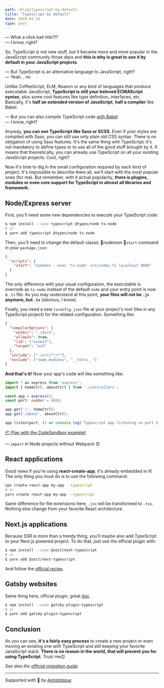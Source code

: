 ```yaml
---
path: /blog/typescript-by-default
title: "Typescript by default"
date: 2019-01-23
type: post
---
```

— What a click bait title?!?<br />
— I know, right?

So, TypeScript is not new stuff, but it became more and more popular in the JavaScript community those days and **this is why is great to use it by default in your JavaScript projects**.

— But TypeScript is an alternative language to JavaScript, right?<br />
— Yeah... no

Unlike CoffeeScript, ELM, Reason or any kind of languages that produce executable JavaScript, **TypeScript is still your beloved ECMAScript syntax**, plus some cool features like type definition, interfaces, etc. Basically, it's **half an extended version of JavaScript**, **half a compiler** like Babel.

— But you can also compile TypeScript code [with Babel](https://babeljs.io/docs/en/babel-preset-typescript)<br />
— I know, right?

Anyway, **you can see TypeScript like Sass or SCSS**. Even if your styles are compiled with Sass, you can still use only plain old CSS syntax. There is no obligation of using Sass features. It's the same thing with TypeScript; it's not mandatory to define types or to use all of the good stuff brought by it. It means that theoretically, you can already use TypeScript on all your existing JavaScript projects. Cool, right?

Now it's time to dig in the small configuration required by each kind of project. It's impossible to describe them all, we'll start with the most popular ones (for me). But remember, with it actual popularity, **there is plugins, modules or even core support for TypeScript in almost all libraries and framework.**

## Node/Express server
First, you'll need some new dependencies to execute your TypeScript code:

```bash
$ npm install --save typescript @types/node ts-node
# or
$ yarn add typescript @types/node ts-node
```

Then, you'll need to change the default classic nodemon `start` command in your `package.json`:

```json
{
  "scripts": {
    "start": "nodemon --exec 'ts-node' src/index.ts localhost 8080"
  }
}
```

The only difference with your usual configuration, the executable is overrode as `ts-node` instead of the default `node` and your entry point is now a `.ts` file. As you may understand at this point, **your files will not be `.js` anymore, but `.ts`** (obvious, I know).

Finally, you need a new `tsconfig.json` file at your project's root (like in any TypeScript project) for the related configuration. Something like:

```json
{
  "compilerOptions": {
    "outDir": "./dist",
    "allowJs": true,
    "lib": ["esnext"],
    "target": "es5"
  },
  "include": ["./src/**/*"],
  "exclude": ["node_modules", "__tests__"]
}
```

**And that's it!** Now your app's code will like something like:

```typescript
import * as express from 'express';
import { homeCtrl, aboutCtrl } from './controllers';

const app = express();
const port: number = 8080;

app.get('/', homeCtrl);
app.get('/about', aboutCtrl);

app.listen(port, () => console.log(`Typescript app listening on port ${port}!`));
```
[📦 Play with the CodeSandbox example!](https://codesandbox.io/s/r5438v0z9m)

— `import` in Node projects without Webpack :heart_eyes:

## React applications
Good news if you're using **react-create-app**, it's already embedded in it! The only thing you must do is to use the following command:

```bash
npx create-react-app my-app --typescript
# or
yarn create react-app my-app --typescript
```

Same difference for file extensions here,  `.jsx` will be transformed to `.tsx`. Nothing else change from your favorite React architecture. 

## Next.js applications
Because SSR is more than a trendy thing, you'll maybe also add TypeScript to your Next.js powered project. To do that, just use the official plugin with:

```bash
$ npm install --save @zeit/next-typescript
# or
$ yarn add @zeit/next-typescript
```

And follow the [official recipe](https://github.com/zeit/next-plugins/tree/master/packages/next-typescript#usage).

## Gatsby websites
Same thing here, official plugin, great [doc](https://github.com/gatsbyjs/gatsby/tree/master/packages/gatsby-plugin-typescript).

```bash
$ npm install --save gatsby-plugin-typescript
# or
$ yarn add gatsby-plugin-typescript
```


## Conclusion
As you can see, **it's a fairly easy process** to create a new project or even moving an existing one with TypeScript and still keeping your favorite JavaScript stack. **There is no reason in the world, that will prevent you for using TypeScript**. Trust me:wink:

*See also the [official migration guide](https://www.typescriptlang.org/docs/handbook/migrating-from-javascript.html)*

---

*Supported with* 💛 *by [Antistatique](https://antistatique.net)*